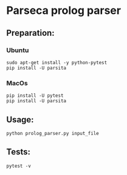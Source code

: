 # Parseca prolog parser
## Preparation:
### Ubuntu
```
sudo apt-get install -y python-pytest
pip install -U parsita
```
### MacOs
```
pip install -U pytest
pip install -U parsita
```
## Usage:
```
python prolog_parser.py input_file
```
## Tests:
```
pytest -v
```
